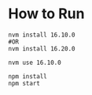 

# How to Run

```shell
nvm install 16.10.0
#OR
nvm install 16.20.0

nvm use 16.10.0

npm install
npm start
```



